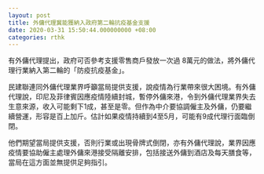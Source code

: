 ```yaml
---
layout: post
title: 外傭代理冀能獲納入政府第二輪抗疫基金支援
date: 2020-03-31 15:50:44.000000000 +08:00
categories: rthk
---
```


有外傭代理提出，政府可否參考支援零售商戶發放一次過 8萬元的做法，將外傭代理行業納入第二輪的「防疫抗疫基金」。

民建聯連同外傭代理業界呼籲當局提供支援，說疫情為行業帶來很大困境。有外傭代理說，印尼及菲律賓因應疫情陸續封城，暫停外傭來港，令到外傭代理業界失去生意來源，收入可能剩下1成，甚至是零。但作為中介要協調僱主及外傭，仍要繼續營運，形容是百上加斤。估計如果疫情持續到4至5月，可能有9成代理行面臨倒閉。

他們期望當局提供支援，否則行業或出現骨牌式倒閉，亦有外傭代理說，業界因應疫情要協助僱主處理外傭來港接受隔離安排，包括接送外傭到酒店及每天膳食等，當局在這方面並無提供足夠指引。
